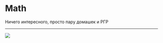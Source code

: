 # Math 

Ничего интересного, просто пару домашек и РГР


___

![](https://github.com/avolidaga/memes/blob/a08db7c8fb78d927563c172a1d2851a8cb325817/math(teacher).jpg)
